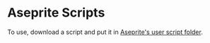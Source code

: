# Aseprite Scripts

To use, download a script and put it in [Aseprite's user script folder](https://community.aseprite.org/t/locate-user-scripts-folder/2170).
